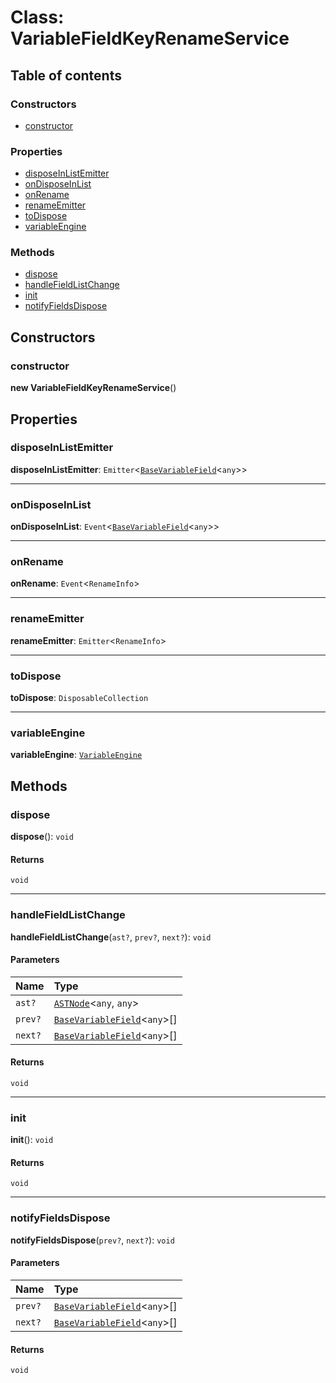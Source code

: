 # Class: VariableFieldKeyRenameService

## Table of contents

### Constructors

* [constructor](/auto-docs/variable-plugin/classes/VariableFieldKeyRenameService.md#constructor)

### Properties

* [disposeInListEmitter](/auto-docs/variable-plugin/classes/VariableFieldKeyRenameService.md#disposeinlistemitter)
* [onDisposeInList](/auto-docs/variable-plugin/classes/VariableFieldKeyRenameService.md#ondisposeinlist)
* [onRename](/auto-docs/variable-plugin/classes/VariableFieldKeyRenameService.md#onrename)
* [renameEmitter](/auto-docs/variable-plugin/classes/VariableFieldKeyRenameService.md#renameemitter)
* [toDispose](/auto-docs/variable-plugin/classes/VariableFieldKeyRenameService.md#todispose)
* [variableEngine](/auto-docs/variable-plugin/classes/VariableFieldKeyRenameService.md#variableengine)

### Methods

* [dispose](/auto-docs/variable-plugin/classes/VariableFieldKeyRenameService.md#dispose)
* [handleFieldListChange](/auto-docs/variable-plugin/classes/VariableFieldKeyRenameService.md#handlefieldlistchange)
* [init](/auto-docs/variable-plugin/classes/VariableFieldKeyRenameService.md#init)
* [notifyFieldsDispose](/auto-docs/variable-plugin/classes/VariableFieldKeyRenameService.md#notifyfieldsdispose)

## Constructors

### constructor

**new VariableFieldKeyRenameService**()

## Properties

### disposeInListEmitter

**disposeInListEmitter**: `Emitter`<[`BaseVariableField`](/auto-docs/variable-plugin/classes/BaseVariableField.md)<`any`>>

***

### onDisposeInList

**onDisposeInList**: `Event`<[`BaseVariableField`](/auto-docs/variable-plugin/classes/BaseVariableField.md)<`any`>>

***

### onRename

**onRename**: `Event`<`RenameInfo`>

***

### renameEmitter

**renameEmitter**: `Emitter`<`RenameInfo`>

***

### toDispose

**toDispose**: `DisposableCollection`

***

### variableEngine

**variableEngine**: [`VariableEngine`](/auto-docs/variable-plugin/classes/VariableEngine.md)

## Methods

### dispose

**dispose**(): `void`

#### Returns

`void`

***

### handleFieldListChange

**handleFieldListChange**(`ast?`, `prev?`, `next?`): `void`

#### Parameters

| Name | Type |
| :------ | :------ |
| `ast?` | [`ASTNode`](/auto-docs/variable-plugin/classes/ASTNode.md)<`any`, `any`> |
| `prev?` | [`BaseVariableField`](/auto-docs/variable-plugin/classes/BaseVariableField.md)<`any`>\[] |
| `next?` | [`BaseVariableField`](/auto-docs/variable-plugin/classes/BaseVariableField.md)<`any`>\[] |

#### Returns

`void`

***

### init

**init**(): `void`

#### Returns

`void`

***

### notifyFieldsDispose

**notifyFieldsDispose**(`prev?`, `next?`): `void`

#### Parameters

| Name | Type |
| :------ | :------ |
| `prev?` | [`BaseVariableField`](/auto-docs/variable-plugin/classes/BaseVariableField.md)<`any`>\[] |
| `next?` | [`BaseVariableField`](/auto-docs/variable-plugin/classes/BaseVariableField.md)<`any`>\[] |

#### Returns

`void`
